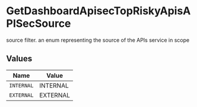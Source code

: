 # GetDashboardApisecTopRiskyApisAPISecSource

source filter. an enum representing the source of the APIs service in scope


## Values

| Name       | Value      |
| ---------- | ---------- |
| `INTERNAL` | INTERNAL   |
| `EXTERNAL` | EXTERNAL   |